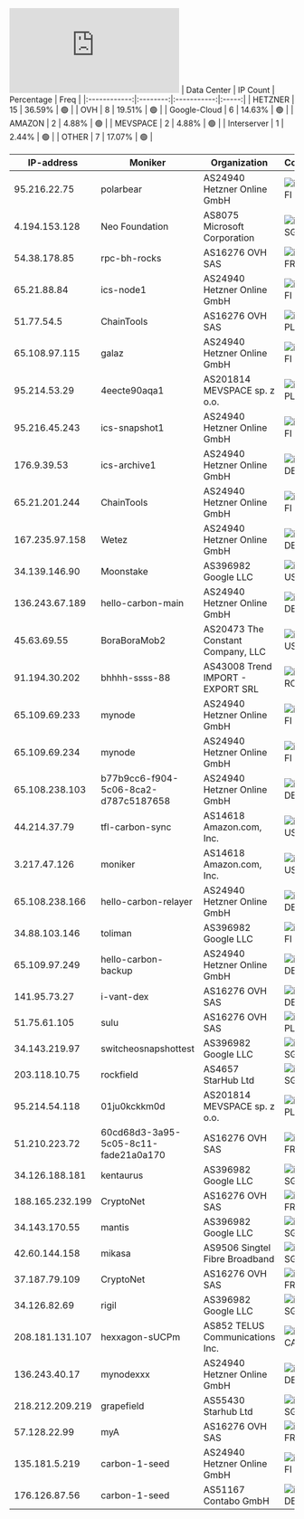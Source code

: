 ![Diagramm](https://github.com/obajay/StateSync-snapshots/blob/main/Projects/Carbon/1/README.md)
| Data Center | IP Count | Percentage | Freq |
|:------------:|:--------:|:-----------:|:-----:|
| HETZNER | 15 | 36.59% | 🟢 |
| OVH | 8 | 19.51% | 🟢 |
| Google-Cloud | 6 | 14.63% | 🟢 |
| AMAZON | 2 | 4.88% | 🟢 |
| MEVSPACE | 2 | 4.88% | 🟢 |
| Interserver | 1 | 2.44% | 🟢 |
| OTHER | 7 | 17.07% | 🟢 |

<!-- START_TABLE -->
| IP-address | Moniker | Organization | Country | City |
|-------------|---------|---------------|---------|------|
| 95.216.22.75 | polarbear | AS24940 Hetzner Online GmbH | ![image](https://raw.githubusercontent.com/obajay/FlagKit/master/Assets/SVG/FI.svg) FI | Tuusula |
| 4.194.153.128 | Neo Foundation | AS8075 Microsoft Corporation | ![image](https://raw.githubusercontent.com/obajay/FlagKit/master/Assets/SVG/SG.svg) SG | Singapore |
| 54.38.178.85 | rpc-bh-rocks | AS16276 OVH SAS | ![image](https://raw.githubusercontent.com/obajay/FlagKit/master/Assets/SVG/FR.svg) FR | Roubaix |
| 65.21.88.84 | ics-node1 | AS24940 Hetzner Online GmbH | ![image](https://raw.githubusercontent.com/obajay/FlagKit/master/Assets/SVG/FI.svg) FI | Tuusula |
| 51.77.54.5 | ChainTools | AS16276 OVH SAS | ![image](https://raw.githubusercontent.com/obajay/FlagKit/master/Assets/SVG/PL.svg) PL | Warsaw |
| 65.108.97.115 | galaz | AS24940 Hetzner Online GmbH | ![image](https://raw.githubusercontent.com/obajay/FlagKit/master/Assets/SVG/FI.svg) FI | Helsinki |
| 95.214.53.29 | 4eecte90aqa1 | AS201814 MEVSPACE sp. z o.o. | ![image](https://raw.githubusercontent.com/obajay/FlagKit/master/Assets/SVG/PL.svg) PL | Warsaw |
| 95.216.45.243 | ics-snapshot1 | AS24940 Hetzner Online GmbH | ![image](https://raw.githubusercontent.com/obajay/FlagKit/master/Assets/SVG/FI.svg) FI | Tuusula |
| 176.9.39.53 | ics-archive1 | AS24940 Hetzner Online GmbH | ![image](https://raw.githubusercontent.com/madebybowtie/FlagKit/master/Assets/SVG/DE.svg) DE | Falkenstein |
| 65.21.201.244 | ChainTools | AS24940 Hetzner Online GmbH | ![image](https://raw.githubusercontent.com/obajay/FlagKit/master/Assets/SVG/FI.svg) FI | Tuusula |
| 167.235.97.158 | Wetez | AS24940 Hetzner Online GmbH | ![image](https://raw.githubusercontent.com/madebybowtie/FlagKit/master/Assets/SVG/DE.svg) DE | Falkenstein |
| 34.139.146.90 | Moonstake | AS396982 Google LLC | ![image](https://raw.githubusercontent.com/obajay/FlagKit/master/Assets/SVG/US.svg) US | North Charleston |
| 136.243.67.189 | hello-carbon-main | AS24940 Hetzner Online GmbH | ![image](https://raw.githubusercontent.com/madebybowtie/FlagKit/master/Assets/SVG/DE.svg) DE | Bayreuth |
| 45.63.69.55 | BoraBoraMob2 | AS20473 The Constant Company, LLC | ![image](https://raw.githubusercontent.com/obajay/FlagKit/master/Assets/SVG/US.svg) US | Elk Grove Village |
| 91.194.30.202 | bhhhh-ssss-88 | AS43008 Trend IMPORT - EXPORT SRL | ![image](https://raw.githubusercontent.com/obajay/FlagKit/master/Assets/SVG/RO.svg) RO | Bucharest |
| 65.109.69.233 | mynode | AS24940 Hetzner Online GmbH | ![image](https://raw.githubusercontent.com/obajay/FlagKit/master/Assets/SVG/FI.svg) FI | Helsinki |
| 65.109.69.234 | mynode | AS24940 Hetzner Online GmbH | ![image](https://raw.githubusercontent.com/obajay/FlagKit/master/Assets/SVG/FI.svg) FI | Helsinki |
| 65.108.238.103 | b77b9cc6-f904-5c06-8ca2-d787c5187658 | AS24940 Hetzner Online GmbH | ![image](https://raw.githubusercontent.com/madebybowtie/FlagKit/master/Assets/SVG/DE.svg) DE | Stahnsdorf |
| 44.214.37.79 | tfl-carbon-sync | AS14618 Amazon.com, Inc. | ![image](https://raw.githubusercontent.com/obajay/FlagKit/master/Assets/SVG/US.svg) US | Ashburn |
| 3.217.47.126 | moniker | AS14618 Amazon.com, Inc. | ![image](https://raw.githubusercontent.com/obajay/FlagKit/master/Assets/SVG/US.svg) US | Ashburn |
| 65.108.238.166 | hello-carbon-relayer | AS24940 Hetzner Online GmbH | ![image](https://raw.githubusercontent.com/madebybowtie/FlagKit/master/Assets/SVG/DE.svg) DE | Stahnsdorf |
| 34.88.103.146 | toliman | AS396982 Google LLC | ![image](https://raw.githubusercontent.com/obajay/FlagKit/master/Assets/SVG/FI.svg) FI | Lappeenranta |
| 65.109.97.249 | hello-carbon-backup | AS24940 Hetzner Online GmbH | ![image](https://raw.githubusercontent.com/madebybowtie/FlagKit/master/Assets/SVG/DE.svg) DE | Berlin |
| 141.95.73.27 | i-vant-dex | AS16276 OVH SAS | ![image](https://raw.githubusercontent.com/madebybowtie/FlagKit/master/Assets/SVG/DE.svg) DE | Frankfurt am Main |
| 51.75.61.105 | sulu | AS16276 OVH SAS | ![image](https://raw.githubusercontent.com/obajay/FlagKit/master/Assets/SVG/PL.svg) PL | Warsaw |
| 34.143.219.97 | switcheosnapshottest | AS396982 Google LLC | ![image](https://raw.githubusercontent.com/obajay/FlagKit/master/Assets/SVG/SG.svg) SG | Singapore |
| 203.118.10.75 | rockfield | AS4657 StarHub Ltd | ![image](https://raw.githubusercontent.com/obajay/FlagKit/master/Assets/SVG/SG.svg) SG | Singapore |
| 95.214.54.118 | 01ju0kckkm0d | AS201814 MEVSPACE sp. z o.o. | ![image](https://raw.githubusercontent.com/obajay/FlagKit/master/Assets/SVG/PL.svg) PL | Warsaw |
| 51.210.223.72 | 60cd68d3-3a95-5c05-8c11-fade21a0a170 | AS16276 OVH SAS | ![image](https://raw.githubusercontent.com/obajay/FlagKit/master/Assets/SVG/FR.svg) FR | Lille |
| 34.126.188.181 | kentaurus | AS396982 Google LLC | ![image](https://raw.githubusercontent.com/obajay/FlagKit/master/Assets/SVG/SG.svg) SG | Singapore |
| 188.165.232.199 | CryptoNet | AS16276 OVH SAS | ![image](https://raw.githubusercontent.com/obajay/FlagKit/master/Assets/SVG/FR.svg) FR | Lille |
| 34.143.170.55 | mantis | AS396982 Google LLC | ![image](https://raw.githubusercontent.com/obajay/FlagKit/master/Assets/SVG/SG.svg) SG | Singapore |
| 42.60.144.158 | mikasa | AS9506 Singtel Fibre Broadband | ![image](https://raw.githubusercontent.com/obajay/FlagKit/master/Assets/SVG/SG.svg) SG | Punggol |
| 37.187.79.109 | CryptoNet | AS16276 OVH SAS | ![image](https://raw.githubusercontent.com/obajay/FlagKit/master/Assets/SVG/FR.svg) FR | Lille |
| 34.126.82.69 | rigil | AS396982 Google LLC | ![image](https://raw.githubusercontent.com/obajay/FlagKit/master/Assets/SVG/SG.svg) SG | Singapore |
| 208.181.131.107 | hexxagon-sUCPm | AS852 TELUS Communications Inc. | ![image](https://raw.githubusercontent.com/obajay/FlagKit/master/Assets/SVG/CA.svg) CA | Coquitlam |
| 136.243.40.17 | mynodexxx | AS24940 Hetzner Online GmbH | ![image](https://raw.githubusercontent.com/madebybowtie/FlagKit/master/Assets/SVG/DE.svg) DE | Falkenstein |
| 218.212.209.219 | grapefield | AS55430 Starhub Ltd | ![image](https://raw.githubusercontent.com/obajay/FlagKit/master/Assets/SVG/SG.svg) SG | Singapore |
| 57.128.22.99 | myA | AS16276 OVH SAS | ![image](https://raw.githubusercontent.com/obajay/FlagKit/master/Assets/SVG/FR.svg) FR | Strasbourg |
| 135.181.5.219 | carbon-1-seed | AS24940 Hetzner Online GmbH | ![image](https://raw.githubusercontent.com/obajay/FlagKit/master/Assets/SVG/FI.svg) FI | Tuusula |
| 176.126.87.56 | carbon-1-seed | AS51167 Contabo GmbH | ![image](https://raw.githubusercontent.com/madebybowtie/FlagKit/master/Assets/SVG/DE.svg) DE | Düsseldorf |

<!-- END_TABLE -->